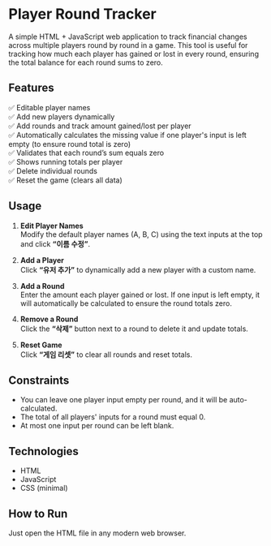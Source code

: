 # Player Round Tracker

A simple HTML + JavaScript web application to track financial changes across multiple players round by round in a game. This tool is useful for tracking how much each player has gained or lost in every round, ensuring the total balance for each round sums to zero.

## Features

✅ Editable player names  
✅ Add new players dynamically  
✅ Add rounds and track amount gained/lost per player  
✅ Automatically calculates the missing value if one player's input is left empty (to ensure round total is zero)  
✅ Validates that each round’s sum equals zero  
✅ Shows running totals per player  
✅ Delete individual rounds  
✅ Reset the game (clears all data)  

## Usage

1. **Edit Player Names**  
   Modify the default player names (A, B, C) using the text inputs at the top and click **“이름 수정”**.

2. **Add a Player**  
   Click **“유저 추가”** to dynamically add a new player with a custom name.

3. **Add a Round**  
   Enter the amount each player gained or lost. If one input is left empty, it will automatically be calculated to ensure the round totals zero.

4. **Remove a Round**  
   Click the **“삭제”** button next to a round to delete it and update totals.

5. **Reset Game**  
   Click **“게임 리셋”** to clear all rounds and reset totals.

## Constraints

- You can leave one player input empty per round, and it will be auto-calculated.
- The total of all players' inputs for a round must equal 0.
- At most one input per round can be left blank.

## Technologies

- HTML
- JavaScript
- CSS (minimal)

## How to Run

Just open the HTML file in any modern web browser.

